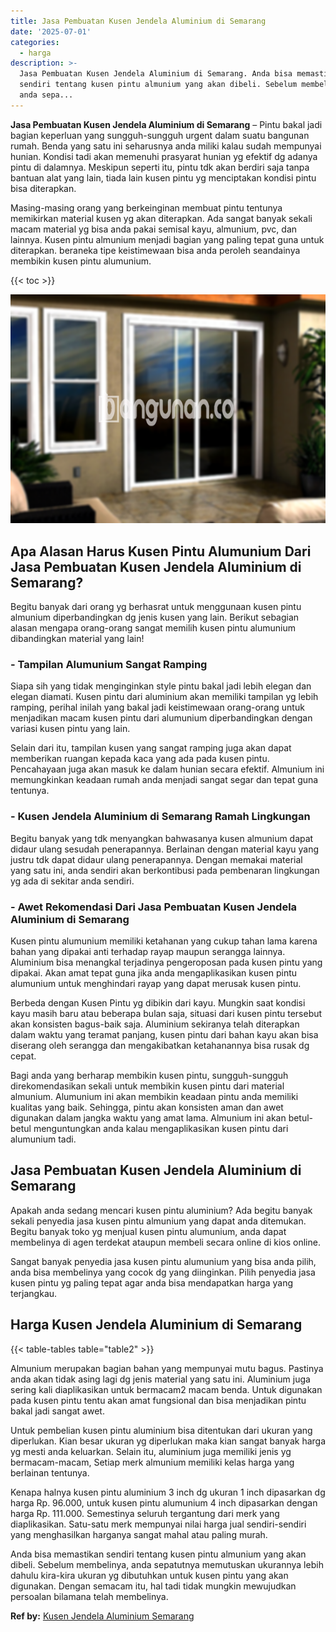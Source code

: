 ```yaml
---
title: Jasa Pembuatan Kusen Jendela Aluminium di Semarang
date: '2025-07-01'
categories:
  - harga
description: >-
  Jasa Pembuatan Kusen Jendela Aluminium di Semarang. Anda bisa memastikan
  sendiri tentang kusen pintu almunium yang akan dibeli. Sebelum membelinya,
  anda sepa...
---
```


**Jasa Pembuatan Kusen Jendela Aluminium di Semarang** – Pintu bakal jadi bagian keperluan yang sungguh-sungguh urgent dalam suatu bangunan rumah. Benda yang satu ini seharusnya anda miliki kalau sudah mempunyai hunian. Kondisi tadi akan memenuhi prasyarat hunian yg efektif dg adanya pintu di dalamnya. Meskipun seperti itu, pintu tdk akan berdiri saja tanpa bantuan alat yang lain, tiada lain kusen pintu yg menciptakan kondisi pintu bisa diterapkan.

Masing-masing orang yang berkeinginan membuat pintu tentunya memikirkan material kusen yg akan diterapkan. Ada sangat banyak sekali macam material yg bisa anda pakai semisal kayu, almunium, pvc, dan lainnya. Kusen pintu almunium menjadi bagian yang paling tepat guna untuk diterapkan. beraneka tipe keistimewaan bisa anda peroleh seandainya membikin kusen pintu alumunium.

{{< toc >}}

![Jasa Pembuatan Kusen Jendela Aluminium di Semarang](/images/harga-kusen-jendela-alumunium-30.png)

## Apa Alasan Harus Kusen Pintu Alumunium Dari Jasa Pembuatan Kusen Jendela Aluminium di Semarang?

Begitu banyak dari orang yg berhasrat untuk menggunaan kusen pintu almunium diperbandingkan dg jenis kusen yang lain. Berikut sebagian alasan mengapa orang-orang sangat memilih kusen pintu alumunium dibandingkan material yang lain!

### \- Tampilan Alumunium Sangat Ramping

Siapa sih yang tidak menginginkan style pintu bakal jadi lebih elegan dan elegan diamati. Kusen pintu dari aluminium akan memiliki tampilan yg lebih ramping, perihal inilah yang bakal jadi keistimewaan orang-orang untuk menjadikan macam kusen pintu dari alumunium diperbandingkan dengan variasi kusen pintu yang lain.

Selain dari itu, tampilan kusen yang sangat ramping juga akan dapat memberikan ruangan kepada kaca yang ada pada kusen pintu. Pencahayaan juga akan masuk ke dalam hunian secara efektif. Almunium ini memungkinkan keadaan rumah anda menjadi sangat segar dan tepat guna tentunya.

### \- Kusen Jendela Aluminium di Semarang Ramah Lingkungan

Begitu banyak yang tdk menyangkan bahwasanya kusen almunium dapat didaur ulang sesudah penerapannya. Berlainan dengan material kayu yang justru tdk dapat didaur ulang penerapannya. Dengan memakai material yang satu ini, anda sendiri akan berkontibusi pada pembenaran lingkungan yg ada di sekitar anda sendiri.

### \- Awet Rekomendasi Dari Jasa Pembuatan Kusen Jendela Aluminium di Semarang

Kusen pintu alumunium memiliki ketahanan yang cukup tahan lama karena bahan yang dipakai anti terhadap rayap maupun serangga lainnya. Aluminium bisa menangkal terjadinya pengeroposan pada kusen pintu yang dipakai. Akan amat tepat guna jika anda mengaplikasikan kusen pintu alumunium untuk menghindari rayap yang dapat merusak kusen pintu.

Berbeda dengan Kusen Pintu yg dibikin dari kayu. Mungkin saat kondisi kayu masih baru atau beberapa bulan saja, situasi dari kusen pintu tersebut akan konsisten bagus-baik saja. Aluminium sekiranya telah diterapkan dalam waktu yang teramat panjang, kusen pintu dari bahan kayu akan bisa diserang oleh serangga dan mengakibatkan ketahanannya bisa rusak dg cepat.

Bagi anda yang berharap membikin kusen pintu, sungguh-sungguh direkomendasikan sekali untuk membikin kusen pintu dari material almunium. Alumunium ini akan membikin keadaan pintu anda memiliki kualitas yang baik. Sehingga, pintu akan konsisten aman dan awet digunakan dalam jangka waktu yang amat lama. Almunium ini akan betul-betul menguntungkan anda kalau mengaplikasikan kusen pintu dari alumunium tadi.

## Jasa Pembuatan Kusen Jendela Aluminium di Semarang

Apakah anda sedang mencari kusen pintu aluminium? Ada begitu banyak sekali penyedia jasa kusen pintu almunium yang dapat anda ditemukan. Begitu banyak toko yg menjual kusen pintu alumunium, anda dapat membelinya di agen terdekat ataupun membeli secara online di kios online.

Sangat banyak penyedia jasa kusen pintu alumunium yang bisa anda pilih, anda bisa membelinya yang cocok dg yang diinginkan. Pilih penyedia jasa kusen pintu yg paling tepat agar anda bisa mendapatkan harga yang terjangkau.

## Harga Kusen Jendela Aluminium di Semarang

{{< table-tables table="table2" >}}

Almunium merupakan bagian bahan yang mempunyai mutu bagus. Pastinya anda akan tidak asing lagi dg jenis material yang satu ini. Aluminium juga sering kali diaplikasikan untuk bermacam2 macam benda. Untuk digunakan pada kusen pintu tentu akan amat fungsional dan bisa menjadikan pintu bakal jadi sangat awet.

Untuk pembelian kusen pintu aluminium bisa ditentukan dari ukuran yang diperlukan. Kian besar ukuran yg diperlukan maka kian sangat banyak harga yg mesti anda keluarkan. Selain itu, aluminium juga memiliki jenis yg bermacam-macam, Setiap merk almunium memiliki kelas harga yang berlainan tentunya.

Kenapa halnya kusen pintu aluminium 3 inch dg ukuran 1 inch dipasarkan dg harga Rp. 96.000, untuk kusen pintu alumunium 4 inch dipasarkan dengan harga Rp. 111.000. Semestinya seluruh tergantung dari merk yang diaplikasikan. Satu-satu merk mempunyai nilai harga jual sendiri-sendiri yang menghasilkan harganya sangat mahal atau paling murah.

Anda bisa memastikan sendiri tentang kusen pintu almunium yang akan dibeli. Sebelum membelinya, anda sepatutnya memutuskan ukurannya lebih dahulu kira-kira ukuran yg dibutuhkan untuk kusen pintu yang akan digunakan. Dengan semacam itu, hal tadi tidak mungkin mewujudkan persoalan bilamana telah membelinya.

**Ref by:** [Kusen Jendela Aluminium Semarang](https://id.wikipedia.org/wiki/Kusen)
